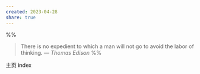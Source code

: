 ```yaml
---
created: 2023-04-28
share: true
---
```


%%
> There is no expedient to which a man will not go to avoid the labor of thinking.
> — <cite>Thomas Edison</cite>
%%

主页 index